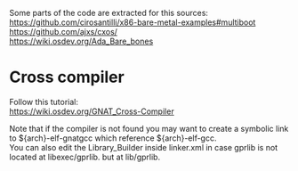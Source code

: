 
Some parts of the code are extracted for this sources: <br />
https://github.com/cirosantilli/x86-bare-metal-examples#multiboot <br />
https://github.com/ajxs/cxos/ <br />
https://wiki.osdev.org/Ada_Bare_bones <br />

# Cross compiler
Follow this tutorial: <br />
https://wiki.osdev.org/GNAT_Cross-Compiler <br />

Note that if the compiler is not found you may want to create a symbolic link to ${arch}-elf-gnatgcc which reference ${arch}-elf-gcc. <br />
You can also edit the Library_Builder inside linker.xml in case gprlib is not located at libexec/gprlib. but at lib/gprlib.